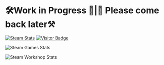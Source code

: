 # 🛠️Work in Progress 🚧|🚧 Please come back later⚒️
[![Steam Stats](https://github.com/Nicconike/Steam-Stats/actions/workflows/steam-stats.yml/badge.svg)](https://github.com/Nicconike/Steam-Stats/actions/workflows/steam-stats.yml)
[![Visitor Badge](https://badges.pufler.dev/visits/nicconike/steam-stats)](https://badges.pufler.dev)

<!-- Steam-Stats start -->
![Steam Games Stats](https://nicconike.github.io/Steam-Stats/recently_played_games.svg)
<!-- Steam-Stats end -->

<!-- Steam-Workshop start -->
![Steam Workshop Stats](https://nicconike.github.io/Steam-Stats/steam_workshop_stats.svg)
<!-- Steam-Workshop end -->
